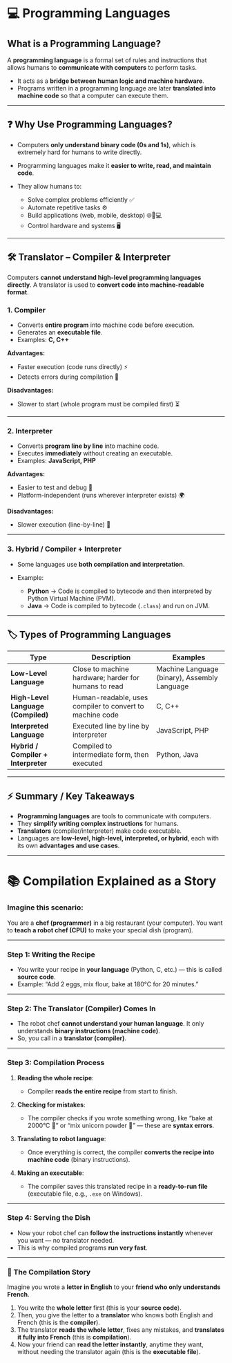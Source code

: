 # 💻 Programming Languages

##  What is a Programming Language?

A **programming language** is a formal set of rules and instructions that allows humans to **communicate with computers** to perform tasks.

* It acts as a **bridge between human logic and machine hardware**.
* Programs written in a programming language are later **translated into machine code** so that a computer can execute them.

---

## ❓ Why Use Programming Languages?

* Computers **only understand binary code (0s and 1s)**, which is extremely hard for humans to write directly.
* Programming languages make it **easier to write, read, and maintain code**.
* They allow humans to:

  * Solve complex problems efficiently ✅
  * Automate repetitive tasks ⚙️
  * Build applications (web, mobile, desktop) 🌐📱💻
  * Control hardware and systems 🖥️

---

## 🛠️ Translator – Compiler & Interpreter

Computers **cannot understand high-level programming languages directly**. A translator is used to **convert code into machine-readable format**.

### 1. Compiler

* Converts **entire program** into machine code before execution.
* Generates an **executable file**.
* Examples: **C, C++**

**Advantages:**

* Faster execution (code runs directly) ⚡
* Detects errors during compilation 🛑

**Disadvantages:**

* Slower to start (whole program must be compiled first) ⏳

---

### 2. Interpreter

* Converts **program line by line** into machine code.
* Executes **immediately** without creating an executable.
* Examples: **JavaScript, PHP**

**Advantages:**

* Easier to test and debug 🐞
* Platform-independent (runs wherever interpreter exists) 🌍

**Disadvantages:**

* Slower execution (line-by-line) 🐢

---

### 3. Hybrid / Compiler + Interpreter

* Some languages use **both compilation and interpretation**.
* Example:

  * **Python** → Code is compiled to bytecode and then interpreted by Python Virtual Machine (PVM).
  * **Java** → Code is compiled to bytecode (`.class`) and run on JVM.

---

## 🏷️ Types of Programming Languages

| Type                                | Description                                              | Examples                                     |
| ----------------------------------- | -------------------------------------------------------- | -------------------------------------------- |
| **Low-Level Language**              | Close to machine hardware; harder for humans to read     | Machine Language (binary), Assembly Language |
| **High-Level Language (Compiled)**  | Human-readable, uses compiler to convert to machine code | C, C++                                       |
| **Interpreted Language**            | Executed line by line by interpreter                     | JavaScript, PHP                              |
| **Hybrid / Compiler + Interpreter** | Compiled to intermediate form, then executed             | Python, Java                                 |

---

## ⚡ Summary / Key Takeaways

* **Programming languages** are tools to communicate with computers.
* They **simplify writing complex instructions** for humans.
* **Translators** (compiler/interpreter) make code executable.
* Languages are **low-level, high-level, interpreted, or hybrid**, each with its own **advantages and use cases**.

---


# 📚 Compilation Explained as a Story

### Imagine this scenario:

You are a **chef (programmer)** in a big restaurant (your computer). You want to **teach a robot chef (CPU)** to make your special dish (program).

---

### Step 1: Writing the Recipe

* You write your recipe in **your language** (Python, C, etc.) — this is called **source code**.
* Example: “Add 2 eggs, mix flour, bake at 180°C for 20 minutes.”

---

### Step 2: The Translator (Compiler) Comes In

* The robot chef **cannot understand your human language**. It only understands **binary instructions (machine code)**.
* So, you call in a **translator (compiler)**.

---

### Step 3: Compilation Process

1. **Reading the whole recipe**:

   * Compiler **reads the entire recipe** from start to finish.

2. **Checking for mistakes**:

   * The compiler checks if you wrote something wrong, like “bake at 2000°C 🥵” or “mix unicorn powder 🦄” — these are **syntax errors**.

3. **Translating to robot language**:

   * Once everything is correct, the compiler **converts the recipe into machine code** (binary instructions).

4. **Making an executable**:

   * The compiler saves this translated recipe in a **ready-to-run file** (executable file, e.g., `.exe` on Windows).

---

### Step 4: Serving the Dish

* Now your robot chef can **follow the instructions instantly** whenever you want — no translator needed.
* This is why compiled programs **run very fast**.

---

### 📝 The Compilation Story

Imagine you wrote a **letter in English** to your **friend who only understands French**.

1. You write the **whole letter** first (this is your **source code**).
2. Then, you give the letter to a **translator** who knows both English and French (this is the **compiler**).
3. The translator **reads the whole letter**, fixes any mistakes, and **translates it fully into French** (this is **compilation**).
4. Now your friend can **read the letter instantly**, anytime they want, without needing the translator again (this is the **executable file**).
